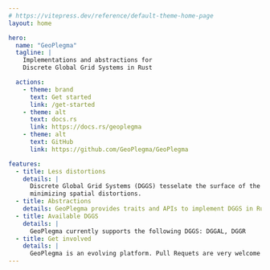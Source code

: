 ```yaml
---
# https://vitepress.dev/reference/default-theme-home-page
layout: home

hero:
  name: "GeoPlegma"
  tagline: |
    Implementations and abstractions for
    Discrete Global Grid Systems in Rust

  actions:
    - theme: brand
      text: Get started
      link: /get-started
    - theme: alt
      text: docs.rs
      link: https://docs.rs/geoplegma
    - theme: alt
      text: GitHub
      link: https://github.com/GeoPlegma/GeoPlegma

features:
  - title: Less distortions
    details: |
      Discrete Global Grid Systems (DGGS) tesselate the surface of the earth into zones of equal area,
      minimizing spatial distortions.
  - title: Abstractions
    details: GeoPlegma provides traits and APIs to implement DGGS in Rust.
  - title: Available DGGS
    details: |
      GeoPlegma currently supports the following DGGS: DGGAL, DGGR
  - title: Get involved
    details: |
      GeoPlegma is an evolving platform. Pull Requets are very welcome!
---
```

